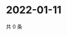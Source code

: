 # 2022-01-11

共 0 条

<!-- BEGIN WEIBO -->
<!-- 最后更新时间 Tue Jan 11 2022 08:44:57 GMT+0800 (China Standard Time) -->

<!-- END WEIBO -->
